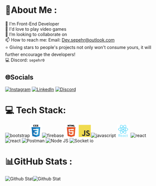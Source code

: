 # 💫About Me :
🌱 I'm Front-End Developer  
💓 I'd love to play video games  
👯 I’m looking to collaborate on  
📫 How to reach me: Email: Dev.sepehr@outlook.com  
⭐ Giving stars to people's projects not only won't consume yours, it will further encourage the developers!  
💻 Discord: `sepehr0`

## 🌐Socials
<!-- [![Discord](https://img.shields.io/badge/Discord-%237289DA.svg?logo=discord&logoColor=white)](https://discord.com/users/394974967906828288)-->
[![Instagram](https://img.shields.io/badge/Instagram-%23E4405F.svg?logo=Instagram&logoColor=white)](https://www.instagram.com/sepehr.aghapoor/) [![LinkedIn](https://img.shields.io/badge/LinkedIn-%230077B5.svg?logo=linkedin&logoColor=white)](https://www.linkedin.com/in/sepehr-aghapour/) [![Discord](https://img.shields.io/badge/Telegram-%231877F2.svg?logo=telegram)](https://t.me/LeaReX)

# 💻 Tech Stack:
<p align="left"><img src="https://getbootstrap.com/docs/5.0/assets/brand/bootstrap-logo.svg" alt="bootstrap" width="50" height="40"/><img src="https://raw.githubusercontent.com/devicons/devicon/master/icons/css3/css3-original-wordmark.svg" alt="css3" width="40" height="40"/><img src="https://www.vectorlogo.zone/logos/firebase/firebase-icon.svg" alt="firebase" width="40" height="40"/> <img src="https://raw.githubusercontent.com/devicons/devicon/master/icons/html5/html5-original-wordmark.svg" alt="html5" width="40" height="40"/> <img src="https://raw.githubusercontent.com/devicons/devicon/master/icons/javascript/javascript-original.svg" alt="javascript" width="40" height="40"/><img src="https://upload.wikimedia.org/wikipedia/commons/thumb/4/4c/Typescript_logo_2020.svg/1200px-Typescript_logo_2020.svg.png" alt="javascript" width="40" height="40"/> <img src="https://raw.githubusercontent.com/devicons/devicon/master/icons/react/react-original-wordmark.svg" alt="react" width="40" height="40"/>
<img src="https://seeklogo.com/images/N/next-js-icon-logo-EE302D5DBD-seeklogo.com.png" alt="react" width="40" height="40"/>
<img src="https://upload.wikimedia.org/wikipedia/commons/thumb/d/d5/Tailwind_CSS_Logo.svg/2048px-Tailwind_CSS_Logo.svg.png" alt="react" width="45" height="35"/>
<img src="https://voyager.postman.com/logo/postman-logo-icon-orange.svg" alt="Postman" width="40" height="40"/>
<img src="https://static-00.iconduck.com/assets.00/node-js-icon-454x512-nztofx17.png" alt="Node JS" width="40" height="45"/>
<img src="https://upload.wikimedia.org/wikipedia/commons/thumb/9/96/Socket-io.svg/1024px-Socket-io.svg.png" alt="Socket io" width="45" height="45"/>
</p>


# 📊GitHub Stats :
<div style="display:flex;" align="center">
<img
src="https://github-readme-stats.vercel.app/api?username=LeaReXx&theme=great-gatsby&hide_border=false&include_all_commits=false&count_private=true"
alt="Github Stat" 
height='160px'
/>
<img
src="https://github-readme-stats.vercel.app/api/top-langs/?username=LeaReXx&theme=great-gatsby&hide_border=false&include_all_commits=false&count_private=true&layout=compact"
alt="Github Stat"
height='160px'
/>
</div>


